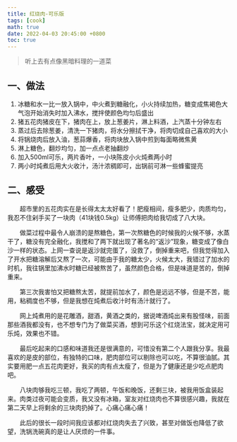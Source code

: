 ```yaml
---
title: 红烧肉-可乐版
tags: [cook]
math: true
date: 2022-04-03 20:45:00 +0800
toc: true
---
```


> 听上去有点像黑暗料理的一道菜

## 一、做法

1. 冰糖和水一比一放入锅中，中火煮到糖融化，小火持续加热，糖变成焦褐色大气泡开始消失时加入沸水，搅拌使颜色均匀后盛出
2. 猪五花肉猪皮在下，猪肉在上，放上葱姜片，淋上料酒，上汽蒸十分钟左右
3. 蒸过后去除葱姜，清洗一下猪肉，将水分擦拭干净，将肉切成自己喜欢的大小
4. 将锅烧肉后放入油，葱蒜爆香，将肉块放入锅中煎到每面略微焦黄
5. 淋上糖色，翻炒均匀，加一点点老抽翻炒
6. 加入500ml可乐，两片香叶，一小块陈皮小火炖煮两小时
7. 两小时炖煮后用大火收汁，汤汁浓稠即可，出锅前可淋一些蜂蜜提亮

## 二、感受

&emsp;&emsp;超市里的五花肉实在是长得太太太好看了！肥瘦相间，瘦多肥少，肉质均匀，我忍不住剁手买了一块肉（41块钱0.5kg）让师傅把肉给我切成了八大块。

&emsp;&emsp;做菜过程中最令人崩溃的是熬糖色，第一次熬糖色的时候我的火候不够，水蒸干了，糖没有完全融化，我搅和了两下就出现了著名的“返沙”现象，糖变成了像白沙一样的状态。上网一查说是返沙就完蛋了，没救了，倒掉重来吧，但我觉得加入了开水把糖溶解后又熬了一次，可能由于我的糖太少，火候太大，我错过了加水的时机，我往锅里加沸水时糖已经被熬苦了，虽然颜色合格，但是味道是苦的，倒掉重来。

&emsp;&emsp;第三次我害怕又把糖熬太苦，就提前加水了，颜色是远远不够，但是不苦，能用，粘稠度也不够，但是我想在炖煮后收汁时有汤汁就行了。

&emsp;&emsp;网上炖煮用的是花雕酒，甜酒，黄酒之类的，据说啤酒炖出来有股怪味，前面那些酒我都没有，也不想专门为了做菜买酒，想到可乐这个红烧法宝，就决定用可乐炖，效果也不错。

&emsp;&emsp;最后吃起来的口感和味道我还是很满意的，可惜没有第二个人跟我分享。我最喜欢的是皮的部位，有独特的口味，肥肉部位可以剔除也可以吃，不算很油腻。其实要用肥一点五花肉更好，我买的肉有点太瘦了，但是为了健康还是少吃点肥肉吧。

&emsp;&emsp;八块肉够我吃三顿，我吃了两顿，午饭和晚饭，还剩三块，被我用饭盒装起来。肉类过夜可能会变质，我又没有冰箱，室友对红烧肉也不算很感兴趣，我就在第二天早上将剩余的三块肉扔掉了。心痛心痛心痛！

&emsp;&emsp;此后的很长一段时间我应该都对红烧肉失去了兴致，甚至对做饭也降低了欲望，洗锅洗碗真的是让人厌烦的一件事。